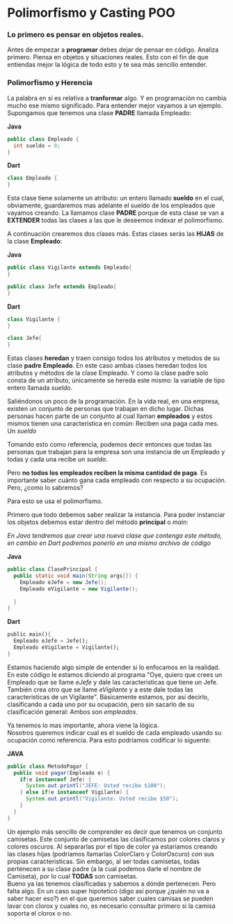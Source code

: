 # Polimorfismo y Casting POO

### Lo primero es pensar en objetos reales.
Antes de empezar a **programar** debes dejar de pensar en código. Analiza primero. Piensa en objetos y situaciones reales. Esto con el fin de que entiendas mejor la lógica de todo esto y te sea más sencillo entender.  
  
### Polimorfismo y Herencia
La palabra en sí es relativa a **tranformar** algo. Y en programación no cambia mucho ese mismo significado. Para entender mejor vayamos a un ejemplo.  
Supongamos que tenemos una clase **PADRE** llamada Empleado:  

**Java**

```java
public class Empleado {
  int sueldo = 0;  
}
```
**Dart**
```dart
class Empleado {
}
```
Esta clase tiene solamente un atributo: un entero llamado **sueldo** en el cual, obviamente, guardaremos mas adelante el sueldo de los empleados que vayamos creando. La llamamos clase **PADRE** porque de esta clase se van a **EXTENDER** todas las clases a las que le deseemos indexar el polimorfismo.  
  
A continuación crearemos dos clases más. Estas clases serás las **HIJAS** de la clase **Empleado**:  
  
**Java**
```java
public class Vigilante extends Empleado{
}
```
```java
public class Jefe extends Empleado{
}
```
**Dart**
```dart
class Vigilante {
}
```
```dart 
class Jefe{
}
```
Estas clases **heredan** y traen consigo todos los atributos y metodos de su clase **padre** **Empleado**. En este caso ambas clases heredan todos los atributos y métodos de la clase Empleado. Y como la clase padre solo consta de un atributo, únicamente se hereda este mismo: la variable de tipo entero llamada *sueldo*.  
  
Saliéndonos un poco de la programación. En la vida real, en una empresa, existen un conjunto de personas que trabajan en dicho lugar. Dichas personas hacen parte de un conjunto al cual llaman **empleados** y estos mismos tienen una caracteristica en común: Reciben una paga cada mes. Un *sueldo*  
  
Tomando esto como referencia, podemos decir entonces que todas las personas que trabajan para la empresa son una instancia de un Empleado y todas y cada una recibe un *sueldo*.  

Pero **no todos los empleados reciben la misma cantidad de paga**. Es importante saber cuánto gana cada empleado con respecto a su ocupación. Pero, ¿como lo sabremos?   

Para esto se usa el polimorfismo.  

Primero que todo debemos saber realizar la instancia. Para poder instanciar los objetos debemos estar dentro del método **principal** o *main*:  

*En Java tendremos que crear una nueva clase que contenga este método, en cambio en Dart podremos ponerlo en una mismo archivo de código*
  
**Java**
```java
public class ClasePrincipal {
  public static void main(String args[]) {
    Empleado eJefe = new Jefe();
    Empleado eVigilante = new Vigilante();
    
  }
}
```
**Dart**
```dart
public main(){
  Empleado eJefe = Jefe();
  Empleado eVigilante = Vigilante();
}
```
Estamos haciendo algo simple de entender si lo enfocamos en la realidad. En este código le estamos diciendo al programa "Oye, quiero que crees un Empleado que se llame *eJefe* y dale las caracteristicas que tiene un Jefe. También crea otro que se llame *eVigilante* y a este dale todas las caracteristicas de un Vigilante". Básicamente estamos, por así decirlo, clasificando a cada uno por su ocupación, pero sin sacarlo de su clasificación general: Ambos son *empleados*.  
  
Ya tenemos lo mas importante, ahora viene la lógica.  
Nosotros queremos indicar cual es el sueldo de cada empleado usando su ocupación como referencia. Para esto podríamos codificar lo siguente:
  
**JAVA**
```java
public class MetodoPagar {
  public void pagar(Empleado e) {
    if(e instanceof Jefe) {
      System.out.printl("JEFE: Usted recibe $100");
    } else if(e instanceof Vigilante) {
      System.out.printl("Vigilante: Usted recibe $50");
    }
  }
} 
```

Un ejemplo más sencillo de comprender es decir que tenemos un conjunto camisetas. Este conjunto de camisetas las clasificamos por colores claros y colores oscuros. Al separarlas por el tipo de color ya estariamos creando las clases hijas (podríamos llamarlas ColorClaro y ColorOscuro) con sus propias caracteristicas. Sin embargo, al ser todas camisetas, todas pertenecen a su clase padre (a la cual podemos darle el nombre de Camiseta), por lo cual **TODAS** son camisetas.  
Bueno ya las tenemos clasificadas y sabemos a dónde pertenecen. Pero falta algo. En un caso super hipotetico (digo así porque ¿quién no va a saber hacer eso?) en el que queremos saber cuales camisas se pueden lavar con clorox y cuales no, es necesario consultar primero si la camisa soporta el clorox o no. 
